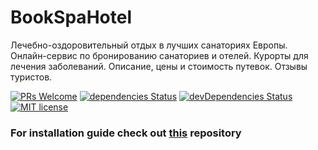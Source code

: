 # BookSpaHotel

Лечебно-оздоровительный отдых в лучших санаториях Европы. Онлайн-сервис по бронированию санаториев и отелей. Курорты для лечения заболеваний. Описание, цены и стоимость путевок. Отзывы туристов.

[![PRs Welcome](https://img.shields.io/badge/PRs-welcome-green.svg)](https://github.com/RamilMamedo/bb8/pulls)
[![dependencies Status](https://david-dm.org/RamilMamedo/bb8/status.svg)](https://david-dm.org/RamilMamedo/bb8)
[![devDependencies Status](https://david-dm.org/RamilMamedo/bb8/dev-status.svg)](https://david-dm.org/RamilMamedo/bb8?type=dev)
[![MIT license](https://img.shields.io/badge/License-MIT-blue.svg)](https://github.com/RamilMamedo/bb8/blob/master/LICENCE)


### For installation guide check out [this](https://github.com/RamilMamedo/bb8/) repository